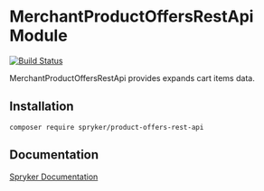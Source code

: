 # MerchantProductOffersRestApi Module
[![Build Status](https://travis-ci.org/spryker/merchant-product-offers-rest-api.svg)](https://travis-ci.org/spryker/merchant-product-offers-rest-api)

MerchantProductOffersRestApi provides expands cart items data.

## Installation

```
composer require spryker/product-offers-rest-api
```

## Documentation

[Spryker Documentation](https://documentation.spryker.com/module_guide/overview.htm)
